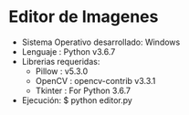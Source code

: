 # Editor de Imagenes

 - Sistema Operativo desarrollado: Windows
 - Lenguaje : Python v3.6.7
 - Librerias requeridas:
    - Pillow : v5.3.0
    - OpenCV : opencv-contrib v3.3.1
    - Tkinter : For Python 3.6.7
 - Ejecución: $ python editor.py


